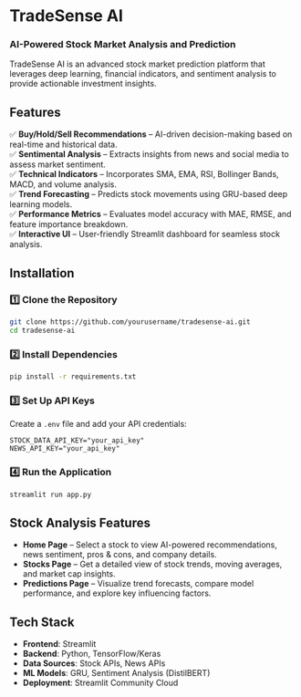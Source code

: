# **TradeSense AI**  
### **AI-Powered Stock Market Analysis and Prediction**  

TradeSense AI is an advanced stock market prediction platform that leverages deep learning, financial indicators, and sentiment analysis to provide actionable investment insights.  

## **Features**  
✅ **Buy/Hold/Sell Recommendations** – AI-driven decision-making based on real-time and historical data.  
✅ **Sentimental Analysis** – Extracts insights from news and social media to assess market sentiment.  
✅ **Technical Indicators** – Incorporates SMA, EMA, RSI, Bollinger Bands, MACD, and volume analysis.  
✅ **Trend Forecasting** – Predicts stock movements using GRU-based deep learning models.  
✅ **Performance Metrics** – Evaluates model accuracy with MAE, RMSE, and feature importance breakdown.  
✅ **Interactive UI** – User-friendly Streamlit dashboard for seamless stock analysis.  

## **Installation**  
### **1️⃣ Clone the Repository**  
```bash
git clone https://github.com/yourusername/tradesense-ai.git
cd tradesense-ai
```
### **2️⃣ Install Dependencies**  
```bash
pip install -r requirements.txt
```
### **3️⃣ Set Up API Keys**  
Create a `.env` file and add your API credentials:  
```
STOCK_DATA_API_KEY="your_api_key"
NEWS_API_KEY="your_api_key"
```
### **4️⃣ Run the Application**  
```bash
streamlit run app.py
```

## **Stock Analysis Features**  
- **Home Page** – Select a stock to view AI-powered recommendations, news sentiment, pros & cons, and company details.  
- **Stocks Page** – Get a detailed view of stock trends, moving averages, and market cap insights.  
- **Predictions Page** – Visualize trend forecasts, compare model performance, and explore key influencing factors.  

## **Tech Stack**  
- **Frontend**: Streamlit  
- **Backend**: Python, TensorFlow/Keras  
- **Data Sources**: Stock APIs, News APIs  
- **ML Models**: GRU, Sentiment Analysis (DistilBERT)  
- **Deployment**: Streamlit Community Cloud  
